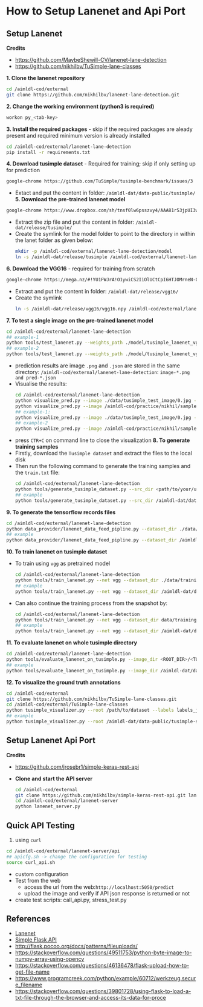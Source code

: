 # How to Setup Lanenet and Api Port

## Setup Lanenet


**Credits**
* https://github.com/MaybeShewill-CV/lanenet-lane-detection
* https://github.com/nikhilbv/TuSimple-lane-classes


**1. Clone the lanenet repository**
  ```bash
  cd /aimldl-cod/external
  git clone https://github.com/nikhilbv/lanenet-lane-detection.git
  ```
**2. Change the working environment (python3 is required)**
  ```bash
  workon py_<tab-key>
  ```
**3. Install the required packages** - skip if the required packages are aleady present and required minimum version is already installed
  ```bash
  cd /aimldl-cod/external/lanenet-lane-detection
  pip install -r requirements.txt
  ```
**4. Download tusimple dataset** - Required for training; skip if only setting up for prediction
  ```bash
  google-chrome https://github.com/TuSimple/tusimple-benchmark/issues/3
  ```
  * Extact and put the content in folder: `/aimldl-dat/data-public/tusimple/`
**5. Download the pre-trained lanenet model**
  ```bash
  google-chrome https://www.dropbox.com/sh/tnsf0lw6psszvy4/AAA81r53jpUI3wLsRW6TiPCya?dl=0
  ```
  * Extract the zip file and put the content in folder: `/aimldl-dat/release/tusimple/`
  * Create the symlink for the model folder to point to the directory in within the lanet folder as given below:
    ```bash
    mkdir -p /aimldl-cod/external/lanenet-lane-detection/model
    ln -s /aimldl-dat/release/tusimple /aimldl-cod/external/lanenet-lane-detection/model/tusimple_lanenet_vgg
    ```
**6. Download the VGG16** - required for training from scratch
  ```bash
  google-chrome https://mega.nz/#!YU1FWJrA!O1ywiCS2IiOlUCtCpI6HTJOMrneN-Qdv3ywQP5poecM
  ```
  * Extract and put the content in folder: `/aimldl-dat/release/vgg16/`
  * Create the symlink
    ```bash
    ln -s /aimldl-dat/release/vgg16/vgg16.npy /aimldl-cod/external/lanenet-lane-detection/data/vgg16.npy
    ```
**7. To test a single image on the pre-trained lanenet model**
  ```bash
  cd /aimldl-cod/external/lanenet-lane-detection
  ## example-1
  python tools/test_lanenet.py --weights_path ./model/tusimple_lanenet_vgg/tusimple_lanenet_vgg.ckpt  --image_path ./data/tusimple_test_image/0.jpg
  ## example-2
  python tools/test_lanenet.py --weights_path ./model/tusimple_lanenet_vgg/tusimple_lanenet_vgg.ckpt  --image_path /aimldl-cod/practice/nikhil/sample-images/7.jpg
  ```
  * prediction results are image `.png` and `.json` are stored in the same directory: `/aimldl-cod/external/lanenet-lane-detection`: `image-*.png and pred-*.json`
  * Visualise the results:
    ```bash
    cd /aimldl-cod/external/lanenet-lane-detection
    python visualize_pred.py --image ./data/tusimple_test_image/0.jpg --json <pred-*.json>
    python visualize_pred.py --image /aimldl-cod/practice/nikhil/sample-images/7.jpg --json <pred-*.json>
    ## example-1:
    python visualize_pred.py --image ./data/tusimple_test_image/0.jpg --json pred-0-180919_105557.json
    ## example-2
    python visualize_pred.py --image /aimldl-cod/practice/nikhil/sample-images/7.jpg --json pred-7-180919_105730.json
    ```
  * press `CTR+C` on command line to close the visualization
**8. To generate training samples**
  * Firstly, download the `Tusimple dataset` and extract the files to the local disk
  * Then run the following command to generate the training samples and the `train.txt` file:
    ```bash
    cd /aimldl-cod/external/lanenet-lane-detection
    python tools/generate_tusimple_dataset.py --src_dir <path/to/your/unzipped/file>
    ## example
    python tools/generate_tusimple_dataset.py --src_dir /aimldl-dat/data-public/tusimple/train_set
    ```
**9. To generate the tensorflow records files**
  ```bash
  cd /aimldl-cod/external/lanenet-lane-detection
  python data_provider/lanenet_data_feed_pipline.py --dataset_dir ./data/training_data_example --tfrecords_dir ./data/training_data_example/tfrecords
  ## example
  python data_provider/lanenet_data_feed_pipline.py --dataset_dir /aimldl-dat/data-public/tusimple/train_set/training --tfrecords_dir /aimldl-dat/data-public/tusimple/train_set/training/tfrecords
  ```
**10. To train lanenet on tusimple dataset**
  * To train using `vgg` as pretrained model
    ```bash
    cd /aimldl-cod/external/lanenet-lane-detection
    python tools/train_lanenet.py --net vgg --dataset_dir ./data/training_data_example -m 0
    ## example
    python tools/train_lanenet.py --net vgg --dataset_dir /aimldl-dat/data-public/tusimple/train_set/training -m 0 1>logs/lanenet-$(date -d now +'%d%m%y_%H%M%S').log 2>&1
    ```
  * Can also continue the training process from the snapshot by:
    ```bash
    cd /aimldl-cod/external/lanenet-lane-detection
    python tools/train_lanenet.py --net vgg --dataset_dir data/training_data_example/ --weights_path path/to/your/last/checkpoint -m 0
    ## example
    python tools/train_lanenet.py --net vgg --dataset_dir /aimldl-dat/data-public/tusimple/train_set/training --weights_path path/to/your/last/checkpoint -m 0 1>logs/lanenet-$(date -d now +'%d%m%y_%H%M%S').log 2>&1
    ```
**11. To evaluate lanenet on whole tusimple directory**
  ```bash
  cd /aimldl-cod/external/lanenet-lane-detection
  python tools/evaluate_lanenet_on_tusimple.py --image_dir <ROOT_DIR>/<TUSIMPLE_DATASET>/test_set/clips --weights_path ./model/tusimple_lanenet_vgg/tusimple_lanenet.ckpt --save_dir <ROOT_DIR>/<TUSIMPLE_DATASET>/test_set/test_output
  ## example
  python tools/evaluate_lanenet_on_tusimple.py --image_dir /aimldl-dat/data-public/tusimple-sub/test_set/clips --weights_path /aimldl-cod/external/lanenet-lane-detection/model/tusimple_lanenet_vgg/tusimple_lanenet_vgg_2019-08-14-14-17-49.ckpt-80001 --save_dir /aimldl-cod/external/lanenet-lane-detection/tmp
  ```
**12. To visualize the ground truth annotations**
  ```bash
  cd /aimldl-cod/external
  git clone https://github.com/nikhilbv/TuSimple-lane-classes.git
  cd /aimldl-cod/external/TuSimple-lane-classes
  python tusimple_visualizer.py --root /path/to/dataset --labels labels_json_file.json
  ## example
  python tusimple_visualizer.py --root /aimldl-dat/data-public/tusimple-sub/train_set/ --labels label_data_0313.json
  ```

## Setup Lanenet Api Port

**Credits**
* https://github.com/jrosebr1/simple-keras-rest-api

* **Clone and start the API server**
  ```bash
  cd /aimldl-cod/external
  git clone https://github.com/nikhilbv/simple-keras-rest-api.git lanenet-server
  cd /aimldl-cod/external/lanenet-server
  python lanenet_server.py
  ```
## Quick API Testing

1. using `curl`
  ```bash
  cd /aimldl-cod/external/lanenet-server/api
  ## apicfg.sh -> change the configuration for testing
  source curl_api.sh
  ```

* custom configuration
* Test from the web
  * access the url from the web:`http://localhost:5050/predict`
  * upload the image and verify if API json response is returned or not
* create test scripts: call_api.py, stress_test.py


## References

* [Lanenet](https://github.com/MaybeShewill-CV/lanenet-lane-detection)
* [Simple Flask API](https://github.com/jrosebr1/simple-keras-rest-api)
* http://flask.pocoo.org/docs/patterns/fileuploads/
* https://stackoverflow.com/questions/49511753/python-byte-image-to-numpy-array-using-opencv
* https://stackoverflow.com/questions/46136478/flask-upload-how-to-get-file-name
* https://www.programcreek.com/python/example/60712/werkzeug.secure_filename
* https://stackoverflow.com/questions/39801728/using-flask-to-load-a-txt-file-through-the-browser-and-access-its-data-for-proce
